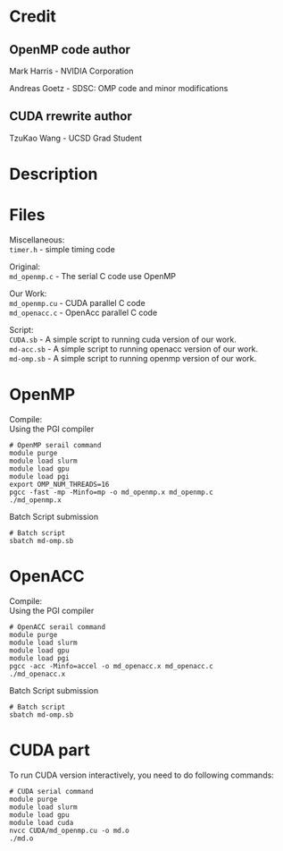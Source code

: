 # Credit

## OpenMP code author

Mark Harris - NVIDIA Corporation

Andreas Goetz - SDSC: OMP code and minor modifications

## CUDA rrewrite author

TzuKao Wang - UCSD Grad Student

# Description


# Files

Miscellaneous:  
`timer.h` - simple timing code

Original:  
`md_openmp.c`   - The serial C code use OpenMP 

Our Work:  
`md_openmp.cu`   - CUDA parallel C code   
`md_openacc.c`   - OpenAcc parallel C code  

Script:  
`CUDA.sb` - A simple script to running cuda version of our work.  
`md-acc.sb` - A simple script to running openacc version of our work.  
`md-omp.sb` - A simple script to running openmp version of our work.  
# OpenMP
Compile:  
Using the PGI compiler

    # OpenMP serail command
    module purge
    module load slurm
    module load gpu
    module load pgi
    export OMP_NUM_THREADS=16
    pgcc -fast -mp -Minfo=mp -o md_openmp.x md_openmp.c
    ./md_openmp.x

Batch Script submission

    # Batch script
    sbatch md-omp.sb

# OpenACC
Compile:  
Using the PGI compiler

    # OpenACC serail command
    module purge
    module load slurm
    module load gpu
    module load pgi
    pgcc -acc -Minfo=accel -o md_openacc.x md_openacc.c
    ./md_openacc.x

Batch Script submission

    # Batch script
    sbatch md-omp.sb
# CUDA part
To run CUDA version interactively, you need to do following commands: 

    # CUDA serial command
    module purge
    module load slurm
    module load gpu
    module load cuda
    nvcc CUDA/md_openmp.cu -o md.o
    ./md.o

